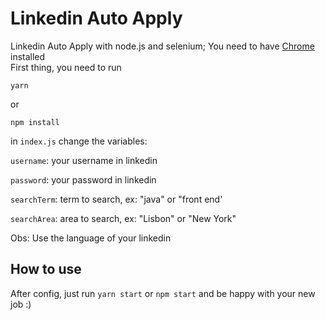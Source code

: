# Linkedin Auto Apply
Linkedin Auto Apply with node.js and selenium;
You need to have [Chrome](https://www.google.com/intl/en-EN/chrome/) installed  
First thing, you need to run

````
yarn 
````

or

````
npm install 
````

in `index.js` change the variables:

`username`: your username in linkedin

`password`: your password in linkedin

`searchTerm`: term to search, ex: "java" or "front end'

`searchArea`: area to search, ex: "Lisbon" or "New York"


Obs: Use the language of your linkedin

## How to use

After config, just run `yarn start` or `npm start` and be happy with your new job :)